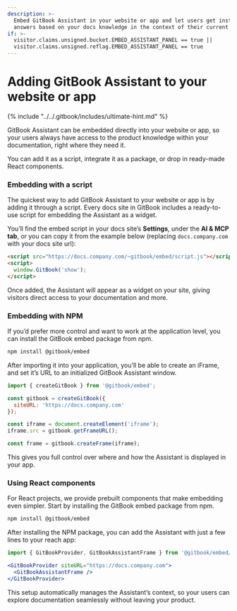 ```yaml
---
description: >-
  Embed GitBook Assistant in your website or app and let users get instant
  answers based on your docs knowledge in the context of their current task
if: >-
  visitor.claims.unsigned.bucket.EMBED_ASSISTANT_PANEL == true ||
  visitor.claims.unsigned.reflag.EMBED_ASSISTANT_PANEL == true
---
```


# Adding GitBook Assistant to your website or app

{% include "../../.gitbook/includes/ultimate-hint.md" %}

GitBook Assistant can be embedded directly into your website or app, so your users always have access to the product knowledge within your documentation, right where they need it.&#x20;

You can add it as a script, integrate it as a package, or drop in ready-made React components.

### Embedding with a script

The quickest way to add GitBook Assistant to your website or app is by adding it through a script. Every docs site in GitBook includes a ready-to-use script for embedding the Assistant as a widget.

You’ll find the embed script in your docs site’s **Settings**, under the **AI & MCP tab**, or you can copy it from the example below (replacing `docs.company.com` with your docs site url):

```html
<script src="https://docs.company.com/~gitbook/embed/script.js"></script>
<script>
  window.GitBook('show');
</script>
```

Once added, the Assistant will appear as a widget on your site, giving visitors direct access to your documentation and more.

### Embedding with NPM

If you’d prefer more control and want to work at the application level, you can install the GitBook embed package from npm.

```bash
npm install @gitbook/embed
```

After importing it into your application, you’ll be able to create an iFrame, and set it’s URL to an initialized GitBook Assistant window.

```javascript
import { createGitBook } from '@gitbook/embed';

const gitbook = createGitBook({
  siteURL: 'https://docs.company.com'
});

const iframe = document.createElement('iframe');
iframe.src = gitbook.getFrameURL();

const frame = gitbook.createFrame(iframe);
```

This gives you full control over where and how the Assistant is displayed in your app.

### Using React components

For React projects, we provide prebuilt components that make embedding even simpler. Start by installing the GitBook embed package from npm.

```bash
npm install @gitbook/embed
```

After installing the NPM package, you can add the Assistant with just a few lines to your reach app:

```jsx
import { GitBookProvider, GitBookAssistantFrame } from '@gitbook/embed/react';

<GitBookProvider siteURL="https://docs.company.com">
  <GitBookAssistantFrame />
</GitBookProvider>
```

This setup automatically manages the Assistant’s context, so your users can explore documentation seamlessly without leaving your product.
